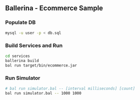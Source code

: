 ## Ballerina - Ecommerce Sample

### Populate DB
```bash
mysql -u user -p < db.sql
```

### Build Services and Run
```bash
cd services
ballerina build
bal run target/bin/ecommerce.jar
```

### Run Simulator
```bash
# bal run simulator.bal -- [interval milliseconds] [count]
bal run simulator.bal -- 1000 1000
```

